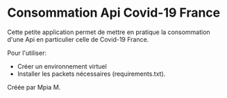 # Consommation Api Covid-19 France

Cette petite application permet de mettre en pratique la consommation d'une Api en particulier celle de Covid-19 France.

Pour l'utiliser:
- Créer un environnement virtuel
- Installer les packets nécessaires (requirements.txt).


Créée par Mpia M.

